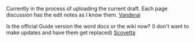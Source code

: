 Currently in the process of uploading the current draft. Each page
discussion has the edit notes as I know them.
[Vanderaj](User:Vanderaj "wikilink")

Is the official Guide version the word docs or the wiki now? (I don't
want to make updates and have them get replaced)
[Scovetta](User:Scovetta "wikilink")